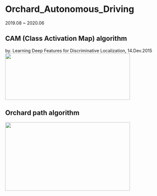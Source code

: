 # Orchard_Autonomous_Driving
2019.08 ~ 2020.06

## CAM (Class Activation Map) algorithm
by. Learning Deep Features for Discriminative Localization, 14.Dev.2015
<img src="https://user-images.githubusercontent.com/94532350/169847806-5f8f2b0d-530c-4eac-ac85-bcc4f37a3cd6.png" width=400 height=150>



## Orchard path algorithm
<img src="https://user-images.githubusercontent.com/94532350/169846955-048dbd6a-2957-4fbd-b0a3-8ea9f52527f3.png" width=400 height=220>
